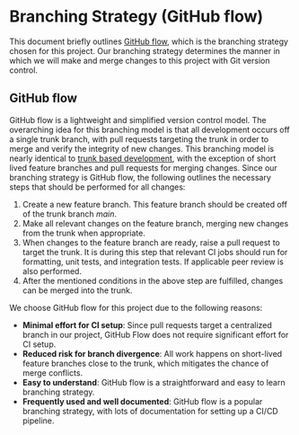 # Branching Strategy (GitHub flow)
This document briefly outlines [GitHub flow](https://docs.github.com/en/get-started/quickstart/github-flow), which is the branching strategy chosen for this project. Our branching strategy determines the manner in which we will make and merge changes to this project with Git version control.

## GitHub flow
GitHub flow is a lightweight and simplified version control model. The overarching idea for this branching model is that all development occurs off a single trunk branch, with pull requests targeting the trunk in order to merge and verify the integrity of new changes. This branching model is nearly identical to [trunk based development](https://trunkbaseddevelopment.com/), with the exception of short lived feature branches and pull requests for merging changes. Since our branching strategy is GitHub flow, the following outlines the necessary steps that should be performed for all changes:
1. Create a new feature branch. This feature branch should be created off of the trunk branch *main*.
2. Make all relevant changes on the feature branch, merging new changes from the trunk when appropriate.
3. When changes to the feature branch are ready, raise a pull request to target the trunk. It is during this step that relevant CI jobs should run for formatting, unit tests, and integration tests. If applicable peer review is also performed.
4. After the mentioned conditions in the above step are fulfilled, changes can be merged into the trunk.

We choose GitHub flow for this project due to the following reasons:
- **Minimal effort for CI setup**: Since pull requests target a centralized branch in our project, GitHub Flow does not require significant effort for CI setup.
- **Reduced risk for branch divergence**: All work happens on short-lived feature branches close to the trunk, which mitigates the chance of merge conflicts.
- **Easy to understand**: GitHub flow is a straightforward and easy to learn branching strategy.
- **Frequently used and well documented**: GitHub flow is a popular branching strategy, with lots of documentation for setting up a CI/CD pipeline.

